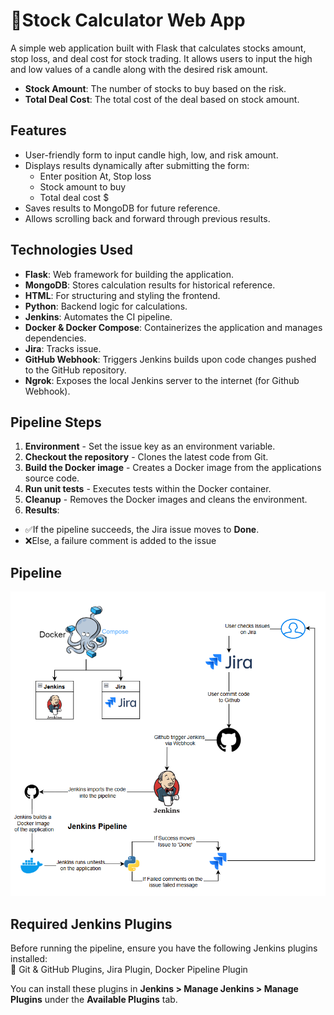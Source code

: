 # 💸Stock Calculator Web App

A simple web application built with Flask that calculates stocks amount, stop loss, and deal cost for stock trading. It allows users to input the high and low values of a candle along with the desired risk amount. 

- **Stock Amount**: The number of stocks to buy based on the risk.
- **Total Deal Cost**: The total cost of the deal based on stock amount.

## Features

- User-friendly form to input candle high, low, and risk amount.
- Displays results dynamically after submitting the form:
  - Enter position At, Stop loss 
  - Stock amount to buy
  - Total deal cost $
- Saves results to MongoDB for future reference.
- Allows scrolling back and forward through previous results.

## Technologies Used

- **Flask**: Web framework for building the application.
- **MongoDB**: Stores calculation results for historical reference.
- **HTML**: For structuring and styling the frontend.
- **Python**: Backend logic for calculations.
- **Jenkins**: Automates the CI pipeline.  
- **Docker & Docker Compose**: Containerizes the application and manages dependencies.  
- **Jira**: Tracks issue.  
- **GitHub Webhook**: Triggers Jenkins builds upon code changes pushed to the GitHub repository.
- **Ngrok**: Exposes the local Jenkins server to the internet (for Github Webhook).  


## Pipeline Steps
1. **Environment** - Set the issue key as an environment variable.  
2. **Checkout the repository** - Clones the latest code from Git.  
3. **Build the Docker image** - Creates a Docker image from the applications source code.  
4. **Run unit tests** - Executes tests within the Docker container.  
5. **Cleanup** - Removes the Docker images and cleans the environment.
6. **Results**:
  - ✅If the pipeline succeeds, the Jira issue moves to **Done**.
  - ❌Else, a failure comment is added to the issue

  
## Pipeline
![Alt text](images/Jenkins_Pipeline.png)


## Required Jenkins Plugins  

Before running the pipeline, ensure you have the following Jenkins plugins installed:  
🔹 Git & GitHub Plugins, Jira Plugin, Docker Pipeline Plugin

You can install these plugins in **Jenkins > Manage Jenkins > Manage Plugins** under the **Available Plugins** tab.  
